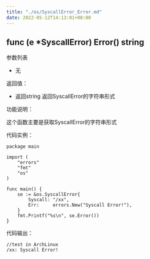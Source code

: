 ```yaml
---
title: "./os/SyscallError_Error.md"
date: 2022-05-12T14:13:01+08:00
---
```

## func (e *SyscallError) Error() string

参数列表

- 无

返回值：

- 返回string 返回SyscallError的字符串形式

功能说明：

这个函数主要是获取SyscallError的字符串形式

代码实例：

    package main

    import (
        "errors"
        "fmt"
        "os"
    )

    func main() {
        se := &os.SyscallError{
            Syscall: "/xx",
            Err:     errors.New("Syscall Error!"),
        }
        fmt.Printf("%s\n", se.Error())
    }

代码输出：

    //test in ArchLinux
    /xx: Syscall Error!
